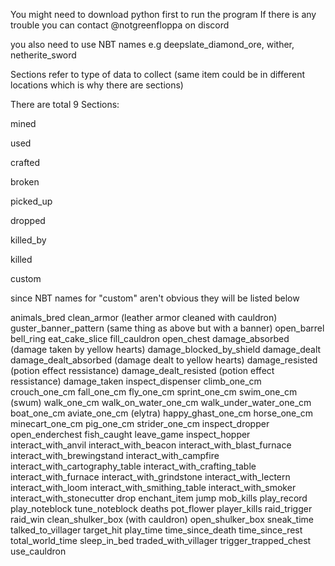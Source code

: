 You might need to download python first to run the program
If there is any trouble you can contact @notgreenfloppa on discord


you also need to use NBT names e.g deepslate_diamond_ore, wither, netherite_sword

Sections refer to type of data to collect (same item could be in different locations which is why there are sections)

There are total 9 Sections:


mined

used

crafted

broken

picked_up

dropped

killed_by

killed

custom

since NBT names for "custom" aren't obvious they will be listed below


animals_bred
clean_armor (leather armor cleaned with cauldron)
guster_banner_pattern (same thing as above but with a banner)
open_barrel 
bell_ring
eat_cake_slice
fill_cauldron
open_chest
damage_absorbed (damage taken by yellow hearts)
damage_blocked_by_shield
damage_dealt
damage_dealt_absorbed (damage dealt to yellow hearts)
damage_resisted (potion effect ressistance)
damage_dealt_resisted (potion effect ressistance)
damage_taken
inspect_dispenser
climb_one_cm
crouch_one_cm
fall_one_cm
fly_one_cm
sprint_one_cm
swim_one_cm (swum)
walk_one_cm
walk_on_water_one_cm 
walk_under_water_one_cm
boat_one_cm
aviate_one_cm (elytra)
happy_ghast_one_cm
horse_one_cm
minecart_one_cm
pig_one_cm
strider_one_cm
inspect_dropper
open_enderchest
fish_caught
leave_game
inspect_hopper
interact_with_anvil
interact_with_beacon
interact_with_blast_furnace
interact_with_brewingstand
interact_with_campfire
interact_with_cartography_table
interact_with_crafting_table
interact_with_furnace
interact_with_grindstone
interact_with_lectern
interact_with_loom
interact_with_smithing_table
interact_with_smoker
interact_with_stonecutter
drop
enchant_item
jump
mob_kills
play_record
play_noteblock
tune_noteblock
deaths
pot_flower
player_kills
raid_trigger
raid_win
clean_shulker_box (with cauldron)
open_shulker_box
sneak_time
talked_to_villager
target_hit
play_time
time_since_death
time_since_rest
total_world_time
sleep_in_bed
traded_with_villager
trigger_trapped_chest
use_cauldron
